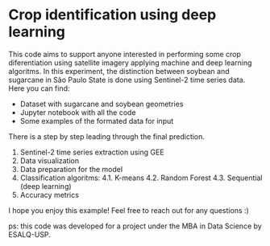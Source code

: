 # Crop identification using deep learning
This code aims to support anyone interested in performing some crop diferentiation using satellite imagery applying machine and deep learning algoritms. In this experiment, the distinction between soybean and sugarcane in São Paulo State is done using Sentinel-2 time series data. Here you can find:

* Dataset with sugarcane and soybean geometries
* Jupyter notebook with all the code
* Some examples of the formated data for input

There is a step by step leading through the final prediction.
1. Sentinel-2 time series extraction using GEE
2. Data visualization
3. Data preparation for the model
4. Classification algoritms: 
   4.1. K-means 
   4.2. Random Forest 
   4.3. Sequential (deep learning) 
5. Accuracy metrics

I hope you enjoy this example! Feel free to reach out for any questions :)

ps: this code was developed for a project under the MBA in Data Science by ESALQ-USP. 

